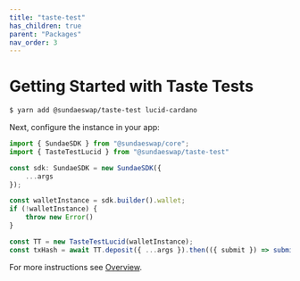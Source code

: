 ```yaml
---
title: "taste-test"
has_children: true
parent: "Packages"
nav_order: 3
---
```


# Getting Started with Taste Tests

```bash
$ yarn add @sundaeswap/taste-test lucid-cardano
```

Next, configure the instance in your app:

```ts
import { SundaeSDK } from "@sundaeswap/core";
import { TasteTestLucid } from "@sundaeswap/taste-test"

const sdk: SundaeSDK = new SundaeSDK({
    ...args
});

const walletInstance = sdk.builder().wallet;
if (!walletInstance) {
    throw new Error()
}

const TT = new TasteTestLucid(walletInstance);
const txHash = await TT.deposit({ ...args }).then(({ submit }) => submit())
```

For more instructions see [Overview](/).

